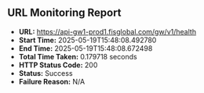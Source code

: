 ## URL Monitoring Report

- **URL:** https://api-gw1-prod1.fisglobal.com/gw/v1/health
- **Start Time:** 2025-05-19T15:48:08.492780
- **End Time:** 2025-05-19T15:48:08.672498
- **Total Time Taken:** 0.179718 seconds
- **HTTP Status Code:** 200
- **Status:** Success
- **Failure Reason:** N/A
